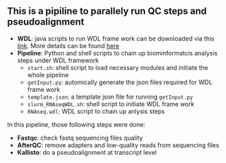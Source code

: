## This is a pipiline to parallely run QC steps and pseudoalignment

- **WDL**: java scripts to run WDL frame work can be downloaded via this [link](https://github.com/broadinstitute/cromwell/releases/tag/85). More details can be found [here](https://github.com/openwdl/wdl)
- **Pipeline**: Python and shell scripts to chain up biominformatcis analysis steps under WDL framework
  * `start.sh`: shell script to load necessary modules and initiate the whole pipeline
  * `getInput.py`: automically generate the json files required for WDL frame work
  * `template.json`: a template json file for running `getInput.py`
  * `slurm_RNAseqWDL.sh`: shell script to initiate WDL frame work
  * `RNAseq.wdl`: WDL script to chain up anlysis steps
  



In this pipeline, those following steps were done:

- **Fastqc**: check fastq sequencing files quality
- **AfterQC**: remove adapters and low-quality reads from sequencing files
- **Kallisto**: do a pseudoalignment at transcript level
